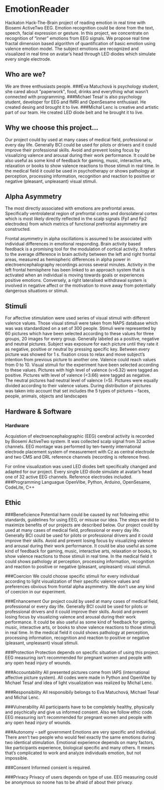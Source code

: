 # EmotionReader
Hackaton Hack-The-Brain project of reading emotion in real time with Biosemi ActiveTwo EEG.
Emotion recognition could be done from the text, speech, facial expression or gesture. In this project, we concentrate on recognition of “inner” emotions from EEG signals. We propose real time fractal dimension based algorithm of quantification of basic emotion using valence emotion model. The subject emotions are recognized and visualized in real time on avatar’s head through LED diodes which simulate every single electrode.

## Who are we?
We are three enthusiasts people. 
###Eva Matuchová is psychology student, she cared about "paperwork", food, drinks and everything what wasn’t connected with programming.
###Michael Tesař is also psychology student, developer for EEG and fMRI and OpenSesame enthusiast. He created desing and brought it to live. 
###Michal Lenc is creative and artistic part of our team. He created LED diode belt and he brought it to live.

## Why we choose this project...
Our project could by used at many cases of medical field, professional or every day life. Generally BCI could be used for pilots or drivers and it could improve their professional skills. Avoid and prevent losing focus by visualizing valence and arousal during their work performance. It could be also useful as some kind of feedback for gaming, music, interactive arts, relaxation or books to show valence reactions to those stimuli in real time. In the medical field it could be used in psychotherapy or shows pathology at perception, processing information, recognition and reaction to positive or negative (pleasant, unpleasant) visual stimuli.

## Alpha Asymmetry
The most directly associated with emotions are prefrontal areas. Specifically ventrolateral region of prefrontal cortex and dorsolateral cortex which is most likely directly reflected in the scalp signals (Fp1 and Fp2 electrodes) from which metrics of functional prefrontal asymmetry are constructed. 

Frontal asymmetry in alpha oscillations is assumed to be associated with individual differences in emotional responding. Brain activity based feedback is a promising tool for the modulation of cortical activity. It refers to the average difference in brain activity between the left and right frontal areas, measured as hemispheric differences in alpha power in electroencephalography recordings across several minutes.  Activity in the left frontal hemisphere has been linked to an approach system that is activated when an individual is moving towards goals or experiences positive emotions. Conversely, a right lateralised withdrawal system is involved in negative affect or the motivation to move away from potentially dangerous situations or stimuli.
 

## Stimuli
For affective stimulation were used series of visual stimuli with different valence values. Those visual stimuli were taken from NAPS database which was was standardized on a set of 300 people. Stimuli were represented by 60 pictures which have been selected according to these values for three groups, 20 images for every group. Generally labeled as a positive, negative and neutral pictures. Subject was exposure for each picture until they rate it as negative, positive or neutral by pressing specific key. Between every picture was showed for 1 s. fixation cross to relax and move subject’s intention from previous picture to another one. 
Valence could reach values from 0 to 10. Visual stimuli for the experiment have been selected according to these values. Pictures with high level of valence (v>6.32) were tagged as positive. Pictures with level of valence (<3.66) were tagged as negative. The neutral pictures had neutral level of valence (=5). Pictures were equally divided according to their valence values. During distribution of pictures was taken into account that set includes the 5 types of pictures – faces, people, animals, objects and landscapes

## Hardware & Software
### Hardware
Acquistion of electroencephalographic (EEG) cerebral activity is recorded by Biosemi ActiveTwo system. It was collected scalp signal from 32 active channels. EEG montage was performed by ten-twenty international electrode placement system of measurement with Cz as central electrode and two CMS and DRL reference channels (recording is reference free). 

For online visualization was used LED diodes belt specifically changed and adapted for our project. Every single LED diode simulate at avatar’s head one of 32 active EEG channels. Reference electrodes included.
###Programming Languague
OpenVibe, Python, Arduino, OpenSesame, CodeLite, C++ 

## Ethic
###Beneficience 
Potential harm could be caused by not following ethic standards, guidelines for using EEG, or misuse our idea. The steps we did to maximize benefits of our projects are described below. Our project could by used at many cases of medical field, professional or every day life. Generally BCI could be used for pilots or professional drivers and it could improve their skills. Avoid and prevent losing focus by visualizing valence and arousal during their work performance. It could be also useful as some kind of feedback for gaming, music, interactive arts, relaxation or books, to show valence reactions to those stimuli in real time. In the medical field it could shows pathology at perception, processing information, recognition and reaction to positive or negative (pleasant, unpleasant) visual stimuli.

###Coercion 
We could choose specific stimuli for every individual according to light visualization of their specific valence values and preferences obvious from frontal alpha asymmetry. We don’t use any kind of coercion in our experiment.

###Enhancement
Our project could by used at many cases of medical field, professional or every day life. Generally BCI could be used for pilots or professional drivers and it could improve their skills. Avoid and prevent losing focus by visualizing valence and arousal during their work performance. It could be also useful as some kind of feedback for gaming, music, interactive arts, or books to show valence reactions to those stimuli in real time. In the medical field it could shows pathology at perception, processing information, recognition and reaction to positive or negative (pleasant, unpleasant) visual stimuli.

###Protection
Protection depends on specific situation of using this project.  EEG measuring isn’t recommended for pregnant women and people with any open head injury of wounds.

###Accountability
All presented pictures come from IAPS (international affective picture system). All codes were made in Python and OpenVibe by Michael Tesař and idea of light visualization was realized by Michal Lenc.

###Responsibility
All responsibily belongs to Eva Matuchová, Michael Tesař and Michal Lenc.

###Vulnerability
All participants have to be completely healthy, physically and psychically and give us informed consent. Also we follow ethic code. EEG measuring isn’t recommended for pregnant women and people with any open head injury of wounds.

###Autonomy – self government 
Emotions are very specific and individual. There aren’t two people who would feel exactly the same emotions during two identical stimulation. Emotional experience depends on many factors, like participants experience, biological specific and many others. It means that’s complicated to work and analyze individuals emotion, but not impossible.

###Consent
Informed consent is required.

###Privacy 
Privacy of users depends on type of use. EEG measuring could be anonymous so noone has to be afraid of about their privacy.

